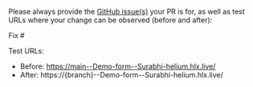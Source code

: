 Please always provide the [GitHub issue(s)](../issues) your PR is for, as well as test URLs where your change can be observed (before and after):

Fix #<gh-issue-id>

Test URLs:
- Before: https://main--Demo-form--Surabhi-helium.hlx.live/
- After: https://{branch}--Demo-form--Surabhi-helium.hlx.live/
